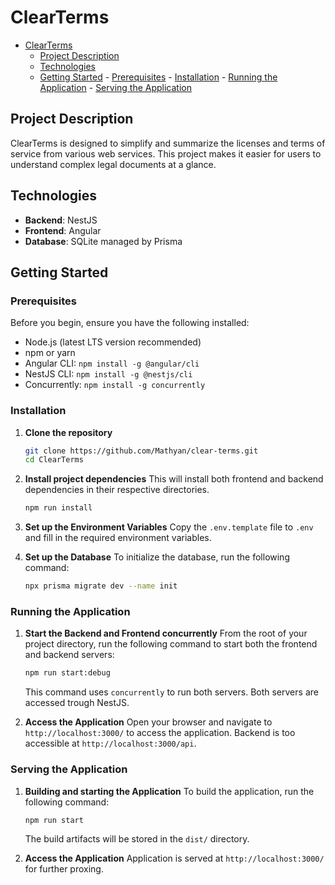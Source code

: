 # ClearTerms

<!--toc:start-->

- [ClearTerms](#clearterms)
  - [Project Description](#project-description)
  - [Technologies](#technologies)
  - [Getting Started](#getting-started) - [Prerequisites](#prerequisites) - [Installation](#installation) - [Running the Application](#running-the-application) - [Serving the Application](#serving-the-application)
  <!--toc:end-->

## Project Description

ClearTerms is designed to simplify and summarize the licenses and terms of service from various web services. This project makes it easier for users to understand complex legal documents at a glance.

## Technologies

- **Backend**: NestJS
- **Frontend**: Angular
- **Database**: SQLite managed by Prisma

## Getting Started

### Prerequisites

Before you begin, ensure you have the following installed:

- Node.js (latest LTS version recommended)
- npm or yarn
- Angular CLI: `npm install -g @angular/cli`
- NestJS CLI: `npm install -g @nestjs/cli`
- Concurrently: `npm install -g concurrently`

### Installation

1. **Clone the repository**

   ```bash
   git clone https://github.com/Mathyan/clear-terms.git
   cd ClearTerms
   ```

2. **Install project dependencies**
   This will install both frontend and backend dependencies in their respective directories.

   ```bash
   npm run install
   ```

3. **Set up the Environment Variables**
   Copy the `.env.template` file to `.env` and fill in the required environment variables.

4. **Set up the Database**
   To initialize the database, run the following command:

   ```bash
   npx prisma migrate dev --name init
   ```

### Running the Application

1. **Start the Backend and Frontend concurrently**
   From the root of your project directory, run the following command to start both the frontend and backend servers:

   ```bash
   npm run start:debug
   ```

   This command uses `concurrently` to run both servers. Both servers are accessed trough NestJS.

2. **Access the Application**
   Open your browser and navigate to `http://localhost:3000/` to access the application.
   Backend is too accessible at `http://localhost:3000/api`.

### Serving the Application

1. **Building and starting the Application**
   To build the application, run the following command:

   ```bash
   npm run start
   ```

   The build artifacts will be stored in the `dist/` directory.

2. **Access the Application**
   Application is served at `http://localhost:3000/` for further proxing.
